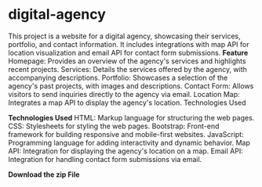 # digital-agency
This project is a website for a digital agency, showcasing their services, portfolio, and contact information. It includes integrations with map API for location visualization and email API for contact form submissions.
**Feature**
Homepage: Provides an overview of the agency's services and highlights recent projects.
Services: Details the services offered by the agency, with accompanying descriptions.
Portfolio: Showcases a selection of the agency's past projects, with images and descriptions.
Contact Form: Allows visitors to send inquiries directly to the agency via email.
Location Map: Integrates a map API to display the agency's location.
Technologies Used

**Technologies Used**
HTML: Markup language for structuring the web pages.
CSS: Stylesheets for styling the web pages.
Bootstrap: Front-end framework for building responsive and mobile-first websites.
JavaScript: Programming language for adding interactivity and dynamic behavior.
Map API: Integration for displaying the agency's location on a map.
Email API: Integration for handling contact form submissions via email.

**Download the zip File**
